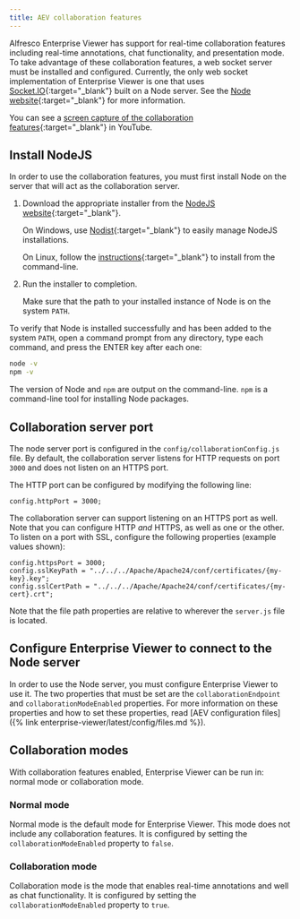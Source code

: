 ```yaml
---
title: AEV collaboration features
---
```


Alfresco Enterprise Viewer has support for real-time collaboration features including real-time annotations, chat functionality, and presentation mode. To take advantage of these collaboration features, a web socket server must be installed and configured. Currently, the only web socket implementation of Enterprise Viewer is one that uses [Socket.IO](http://socket.io/){:target="_blank"} built on a Node server. See the [Node website](https://nodejs.org/){:target="_blank"} for more information.

You can see a [screen capture of the collaboration features](https://www.youtube.com/watch?v=yUOtGXHnxXo){:target="_blank"} in YouTube.

## Install NodeJS

In order to use the collaboration features, you must first install Node on the server that will act as the collaboration server.

1. Download the appropriate installer from the [NodeJS website](https://nodejs.org/download/){:target="_blank"}.

    On Windows, use [Nodist](https://github.com/marcelklehr/nodist){:target="_blank"} to easily manage NodeJS installations.

    On Linux, follow the [instructions](https://github.com/nodesource/distributions){:target="_blank"} to install from the command-line.

2. Run the installer to completion.

    Make sure that the path to your installed instance of Node is on the system `PATH`.

To verify that Node is installed successfully and has been added to the system `PATH`, open a command prompt from any directory, type each command, and press the ENTER key after each one:

  ```bash
  node -v
  npm -v
  ```

The version of Node and `npm` are output on the command-line. `npm` is a command-line tool for installing Node packages.

## Collaboration server port

The node server port is configured in the `config/collaborationConfig.js` file. By default, the collaboration server listens for HTTP requests on port `3000` and does not listen on an HTTPS port.

The HTTP port can be configured by modifying the following line:

```text
config.httpPort = 3000;
```

The collaboration server can support listening on an HTTPS port as well. Note that you can configure HTTP _and_ HTTPS, as well as one or the other. To listen on a port with SSL, configure the following properties (example values shown):

  ```text
  config.httpsPort = 3000;
  config.sslKeyPath = "../../../Apache/Apache24/conf/certificates/{my-key}.key";
  config.sslCertPath = "../../../Apache/Apache24/conf/certificates/{my-cert}.crt";
  ```

Note that the file path properties are relative to wherever the `server.js` file is located.

## Configure Enterprise Viewer to connect to the Node server

In order to use the Node server, you must configure Enterprise Viewer to use it. The two properties that must be set are the `collaborationEndpoint` and `collaborationModeEnabled` properties. For more information on these properties and how to set these properties, read [AEV configuration files]({% link enterprise-viewer/latest/config/files.md %}).

## Collaboration modes

With collaboration features enabled, Enterprise Viewer can be run in: normal mode or collaboration mode.

### Normal mode

Normal mode is the default mode for Enterprise Viewer. This mode does not include any collaboration features. It is configured by setting the `collaborationModeEnabled` property to `false`.

### Collaboration mode

Collaboration mode is the mode that enables real-time annotations and well as chat functionality. It is configured by setting the `collaborationModeEnabled` property to `true`.
